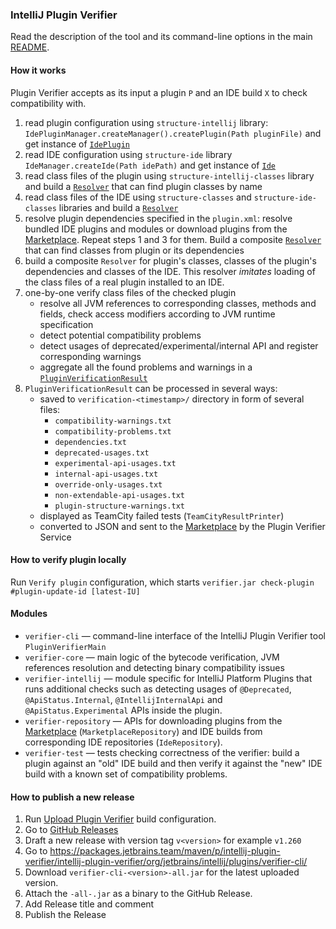 ### IntelliJ Plugin Verifier
Read the description of the tool and its command-line options in the main [README](../README.md).

#### How  it works
Plugin Verifier accepts as its input a plugin `P` and an IDE build `X` to check compatibility with.
1) read plugin configuration using `structure-intellij` library: `IdePluginManager.createManager().createPlugin(Path pluginFile)` and get instance of [`IdePlugin`](../intellij-plugin-structure/structure-intellij/src/main/java/com/jetbrains/plugin/structure/intellij/plugin/IdePlugin.kt)
2) read IDE configuration using `structure-ide` library `IdeManager.createIde(Path idePath)` and get instance of [`Ide`](../intellij-plugin-structure/structure-ide/src/main/java/com/jetbrains/plugin/structure/ide/Ide.java)
3) read class files of the plugin using `structure-intellij-classes` library and build a [`Resolver`](../intellij-plugin-structure/structure-classes/src/main/java/com/jetbrains/plugin/structure/classes/resolvers/Resolver.kt) that can find plugin classes by name 
4) read class files of the IDE using `structure-classes` and `structure-ide-classes` libraries and build a [`Resolver`](../intellij-plugin-structure/structure-classes/src/main/java/com/jetbrains/plugin/structure/classes/resolvers/Resolver.kt)
5) resolve plugin dependencies specified in the `plugin.xml`: resolve bundled IDE plugins and modules or download plugins from the [Marketplace](https://plugins.jetbrains.com/). Repeat steps 1 and 3 for them. Build a composite [`Resolver`](../intellij-plugin-structure/structure-classes/src/main/java/com/jetbrains/plugin/structure/classes/resolvers/Resolver.kt) that can find classes from plugin or its dependencies
6) build a composite `Resolver` for plugin's classes, classes of the plugin's dependencies and classes of the IDE.
   This resolver *imitates* loading of the class files of a real plugin installed to an IDE. 
7) one-by-one verify class files of the checked plugin 
   - resolve all JVM references to corresponding classes, methods and fields, check access modifiers according to JVM runtime specification
   - detect potential compatibility problems
   - detect usages of deprecated/experimental/internal API and register corresponding warnings
   - aggregate all the found problems and warnings in a [`PluginVerificationResult`](../intellij-plugin-verifier/verifier-intellij/src/main/java/com/jetbrains/pluginverifier/PluginVerificationResult.kt)
8) `PluginVerificationResult` can be processed in several ways:
   - saved to `verification-<timestamp>/` directory in form of several files:
     - `compatibility-warnings.txt`
     - `compatibility-problems.txt`
     - `dependencies.txt`
     - `deprecated-usages.txt`
     - `experimental-api-usages.txt`
     - `internal-api-usages.txt`
     - `override-only-usages.txt`
     - `non-extendable-api-usages.txt`
     - `plugin-structure-warnings.txt`
   - displayed as TeamCity failed tests (`TeamCityResultPrinter`)
   - converted to JSON and sent to the [Marketplace](https://plugins.jetbrains.com/) by the Plugin Verifier Service

#### How to verify plugin locally

Run `Verify plugin` configuration, which starts `verifier.jar check-plugin #plugin-update-id [latest-IU]`

#### Modules

- `verifier-cli` — command-line interface of the IntelliJ Plugin Verifier tool `PluginVerifierMain`
- `verifier-core` — main logic of the bytecode verification, JVM references resolution and detecting binary
  compatibility issues
- `verifier-intellij` — module specific for IntelliJ Platform Plugins that runs additional checks such as detecting
  usages of `@Deprecated`, `@ApiStatus.Internal`, `@IntellijInternalApi` and `@ApiStatus.Experimental` APIs inside the plugin.
- `verifier-repository` — APIs for downloading plugins from
  the [Marketplace](https://plugins.jetbrains.com/) (`MarketplaceRepository`) and IDE builds from corresponding IDE
  repositories (`IdeRepository`).
- `verifier-test` — tests checking correctness of the verifier: build a plugin against an "old" IDE build and then
  verify it against the "new" IDE build with a known set of compatibility problems.

#### How to publish a new release

1) Run [Upload Plugin Verifier](https://buildserver.labs.intellij.net/buildConfiguration/ijplatform_Service_PluginVerifier_UploadPluginVerifier?branch=%3Cdefault%3E&buildTypeTab=overview&mode=builds)
build configuration.
2) Go to [GitHub Releases](https://github.com/JetBrains/intellij-plugin-verifier/releases)
3) Draft a new release with version tag `v<version>` for example `v1.260`
4) Go
   to https://packages.jetbrains.team/maven/p/intellij-plugin-verifier/intellij-plugin-verifier/org/jetbrains/intellij/plugins/verifier-cli/
5) Download `verifier-cli-<version>-all.jar` for the latest uploaded version.
6) Attach the `-all-.jar` as a binary to the GitHub Release.
7) Add Release title and comment
8) Publish the Release
